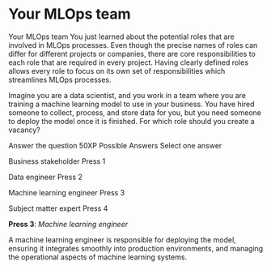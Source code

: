 # Your MLOps team

Your MLOps team
You just learned about the potential roles that are involved in MLOps processes. Even though the precise names of roles can differ for different projects or companies, there are core responsibilities to each role that are required in every project. Having clearly defined roles allows every role to focus on its own set of responsibilities which streamlines MLOps processes.

Imagine you are a data scientist, and you work in a team where you are training a machine learning model to use in your business. You have hired someone to collect, process, and store data for you, but you need someone to deploy the model once it is finished. For which role should you create a vacancy?

Answer the question
50XP
Possible Answers
Select one answer

Business stakeholder
Press
1

Data engineer
Press
2

Machine learning engineer
Press
3

Subject matter expert
Press
4

**Press 3**: *Machine learning engineer* 

A machine learning engineer is responsible for deploying the model, ensuring it integrates smoothly into production environments, and managing the operational aspects of machine learning systems.